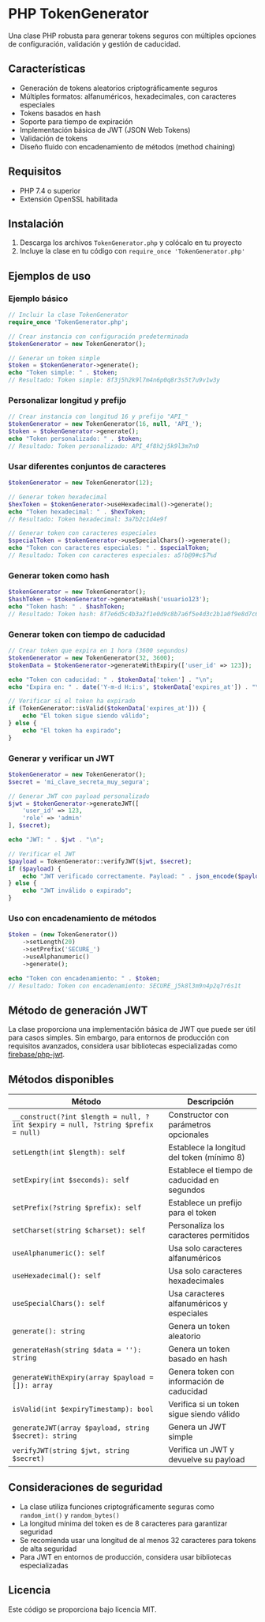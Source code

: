 # PHP TokenGenerator

Una clase PHP robusta para generar tokens seguros con múltiples opciones de configuración, validación y gestión de caducidad.

## Características

- Generación de tokens aleatorios criptográficamente seguros
- Múltiples formatos: alfanuméricos, hexadecimales, con caracteres especiales
- Tokens basados en hash
- Soporte para tiempo de expiración
- Implementación básica de JWT (JSON Web Tokens)
- Validación de tokens
- Diseño fluido con encadenamiento de métodos (method chaining)

## Requisitos

- PHP 7.4 o superior
- Extensión OpenSSL habilitada

## Instalación

1. Descarga los archivos `TokenGenerator.php` y colócalo en tu proyecto
2. Incluye la clase en tu código con `require_once 'TokenGenerator.php'`

## Ejemplos de uso

### Ejemplo básico

```php
// Incluir la clase TokenGenerator
require_once 'TokenGenerator.php';

// Crear instancia con configuración predeterminada
$tokenGenerator = new TokenGenerator();

// Generar un token simple
$token = $tokenGenerator->generate();
echo "Token simple: " . $token;
// Resultado: Token simple: 8f3j5h2k9l7m4n6p0q8r3s5t7u9v1w3y
```

### Personalizar longitud y prefijo

```php
// Crear instancia con longitud 16 y prefijo "API_"
$tokenGenerator = new TokenGenerator(16, null, 'API_');
$token = $tokenGenerator->generate();
echo "Token personalizado: " . $token;
// Resultado: Token personalizado: API_4f8h2j5k9l3m7n0
```

### Usar diferentes conjuntos de caracteres

```php
$tokenGenerator = new TokenGenerator(12);

// Generar token hexadecimal
$hexToken = $tokenGenerator->useHexadecimal()->generate();
echo "Token hexadecimal: " . $hexToken;
// Resultado: Token hexadecimal: 3a7b2c1d4e9f

// Generar token con caracteres especiales
$specialToken = $tokenGenerator->useSpecialChars()->generate();
echo "Token con caracteres especiales: " . $specialToken;
// Resultado: Token con caracteres especiales: a5!b@9#c$7%d
```

### Generar token como hash

```php
$tokenGenerator = new TokenGenerator();
$hashToken = $tokenGenerator->generateHash('usuario123');
echo "Token hash: " . $hashToken;
// Resultado: Token hash: 8f7e6d5c4b3a2f1e0d9c8b7a6f5e4d3c2b1a0f9e8d7c6b5a4f3e2d1c0
```

### Generar token con tiempo de caducidad

```php
// Crear token que expira en 1 hora (3600 segundos)
$tokenGenerator = new TokenGenerator(32, 3600);
$tokenData = $tokenGenerator->generateWithExpiry(['user_id' => 123]);

echo "Token con caducidad: " . $tokenData['token'] . "\n";
echo "Expira en: " . date('Y-m-d H:i:s', $tokenData['expires_at']) . "\n";

// Verificar si el token ha expirado
if (TokenGenerator::isValid($tokenData['expires_at'])) {
    echo "El token sigue siendo válido";
} else {
    echo "El token ha expirado";
}
```

### Generar y verificar un JWT

```php
$tokenGenerator = new TokenGenerator();
$secret = 'mi_clave_secreta_muy_segura';

// Generar JWT con payload personalizado
$jwt = $tokenGenerator->generateJWT([
    'user_id' => 123, 
    'role' => 'admin'
], $secret);

echo "JWT: " . $jwt . "\n";

// Verificar el JWT
$payload = TokenGenerator::verifyJWT($jwt, $secret);
if ($payload) {
    echo "JWT verificado correctamente. Payload: " . json_encode($payload);
} else {
    echo "JWT inválido o expirado";
}
```

### Uso con encadenamiento de métodos

```php
$token = (new TokenGenerator())
    ->setLength(20)
    ->setPrefix('SECURE_')
    ->useAlphanumeric()
    ->generate();

echo "Token con encadenamiento: " . $token;
// Resultado: Token con encadenamiento: SECURE_j5k8l3m9n4p2q7r6s1t
```

## Método de generación JWT

La clase proporciona una implementación básica de JWT que puede ser útil para casos simples. Sin embargo, para entornos de producción con requisitos avanzados, considera usar bibliotecas especializadas como [firebase/php-jwt](https://github.com/firebase/php-jwt).

## Métodos disponibles

| Método | Descripción |
|--------|-------------|
| `__construct(?int $length = null, ?int $expiry = null, ?string $prefix = null)` | Constructor con parámetros opcionales |
| `setLength(int $length): self` | Establece la longitud del token (mínimo 8) |
| `setExpiry(int $seconds): self` | Establece el tiempo de caducidad en segundos |
| `setPrefix(?string $prefix): self` | Establece un prefijo para el token |
| `setCharset(string $charset): self` | Personaliza los caracteres permitidos |
| `useAlphanumeric(): self` | Usa solo caracteres alfanuméricos |
| `useHexadecimal(): self` | Usa solo caracteres hexadecimales |
| `useSpecialChars(): self` | Usa caracteres alfanuméricos y especiales |
| `generate(): string` | Genera un token aleatorio |
| `generateHash(string $data = ''): string` | Genera un token basado en hash |
| `generateWithExpiry(array $payload = []): array` | Genera token con información de caducidad |
| `isValid(int $expiryTimestamp): bool` | Verifica si un token sigue siendo válido |
| `generateJWT(array $payload, string $secret): string` | Genera un JWT simple |
| `verifyJWT(string $jwt, string $secret)` | Verifica un JWT y devuelve su payload |

## Consideraciones de seguridad

- La clase utiliza funciones criptográficamente seguras como `random_int()` y `random_bytes()`
- La longitud mínima del token es de 8 caracteres para garantizar seguridad
- Se recomienda usar una longitud de al menos 32 caracteres para tokens de alta seguridad
- Para JWT en entornos de producción, considera usar bibliotecas especializadas

## Licencia

Este código se proporciona bajo licencia MIT.
